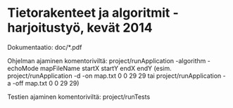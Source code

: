 Tietorakenteet ja algoritmit -harjoitustyö, kevät 2014
======================================================

Dokumentaatio: doc/*.pdf

Ohjelman ajaminen komentoriviltä: project/runApplication -algorithm -echoMode mapFileName startX startY endX endY
(esim. project/runApplication -d -on map.txt 0 0 29 29 tai project/runApplication -a -off map.txt 0 0 29 29)

Testien ajaminen komentoriviltä: project/runTests
